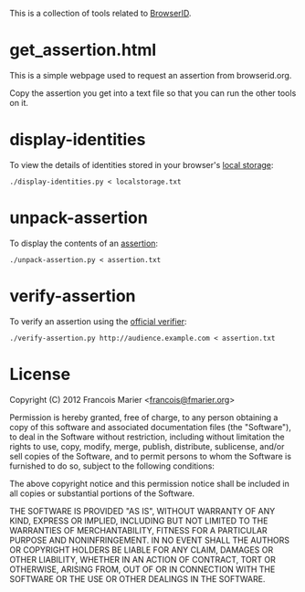 This is a collection of tools related to [BrowserID](https://browserid.org).

# get_assertion.html

This is a simple webpage used to request an assertion from browserid.org.

Copy the assertion you get into a text file so that you can run the other
tools on it.

# display-identities

To view the details of identities stored in your browser's [local storage](https://developer.mozilla.org/en/DOM/Storage):

    ./display-identities.py < localstorage.txt

# unpack-assertion

To display the contents of an [assertion](https://wiki.mozilla.org/Identity/Verified_Email_Protocol/Latest#Bundled_Assertion):

    ./unpack-assertion.py < assertion.txt

# verify-assertion

To verify an assertion using the [official verifier](https://browserid.org/verify):

    ./verify-assertion.py http://audience.example.com < assertion.txt

# License

Copyright (C) 2012 Francois Marier \<francois@fmarier.org\>

Permission is hereby granted, free of charge, to any person obtaining a copy
of this software and associated documentation files (the "Software"), to
deal in the Software without restriction, including without limitation the
rights to use, copy, modify, merge, publish, distribute, sublicense, and/or
sell copies of the Software, and to permit persons to whom the Software is
furnished to do so, subject to the following conditions:

The above copyright notice and this permission notice shall be included in
all copies or substantial portions of the Software.

THE SOFTWARE IS PROVIDED "AS IS", WITHOUT WARRANTY OF ANY KIND, EXPRESS OR
IMPLIED, INCLUDING BUT NOT LIMITED TO THE WARRANTIES OF MERCHANTABILITY,
FITNESS FOR A PARTICULAR PURPOSE AND NONINFRINGEMENT. IN NO EVENT SHALL THE
AUTHORS OR COPYRIGHT HOLDERS BE LIABLE FOR ANY CLAIM, DAMAGES OR OTHER
LIABILITY, WHETHER IN AN ACTION OF CONTRACT, TORT OR OTHERWISE, ARISING
FROM, OUT OF OR IN CONNECTION WITH THE SOFTWARE OR THE USE OR OTHER DEALINGS
IN THE SOFTWARE.
